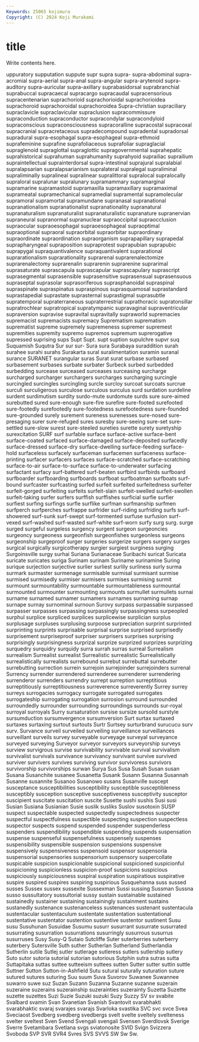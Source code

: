 ```yaml
---
Keywords: 25065 kojimura
Copyright: (C) 2024 Koji Murakami
---
```


# title

Write contents here.



uppuratory supputation suppute supr supra supra-
supra-abdominal supra-acromial supra-aerial supra-anal supra-angular supra-arytenoid supra-auditory supra-auricular supra-axillary suprabasidorsal
suprabranchial suprabuccal supracaecal supracargo supracaudal supracensorious supracentenarian suprachorioid suprachorioidal suprachorioidea
suprachoroid suprachoroidal suprachoroidea Supra-christian supraciliary supraclavicle supraclavicular supraclusion supracommissure supraconduction
supraconductor supracondylar supracondyloid supraconscious supraconsciousness supracoralline supracostal supracoxal supracranial supracretaceous
supradecompound supradental supradorsal supradural supra-esophagal supra-esophageal supra-ethmoid suprafeminine suprafine suprafoliaceous
suprafoliar supraglacial supraglenoid supraglottal supraglottic supragovernmental suprahepatic suprahistorical suprahuman suprahumanity
suprahyoid suprailiac suprailium supraintellectual suprainterdorsal supra-intestinal suprajural supralabial supralapsarian supralapsarianism
supralateral supralegal supraliminal supraliminally supralineal supralinear supralittoral supralocal supralocally supraloral
supralunar supralunary supramammary supramarginal supramarine supramastoid supramaxilla supramaxillary supramaximal suprameatal
supramechanical supramedial supramental supramolecular supramoral supramortal supramundane supranasal supranational supranationalism
supranationalist supranationality supranatural supranaturalism supranaturalist supranaturalistic supranature supranervian supraneural supranormal
supranuclear supraoccipital supraocclusion supraocular supraoesophagal supraoesophageal supraoptimal supraoptional supraoral supraorbital
supraorbitar supraordinary supraordinate supraordination supraorganism suprapapillary suprapedal suprapharyngeal supraposition supraprotest
suprapubian suprapubic suprapygal supraquantivalence supraquantivalent suprarational suprarationalism suprarationality suprarenal suprarenalectomize
suprarenalectomy suprarenalin suprarenin suprarenine suprarimal suprasaturate suprascapula suprascapular suprascapulary suprascript
suprasegmental suprasensible suprasensitive suprasensual suprasensuous supraseptal suprasolar suprasoriferous suprasphanoidal supraspinal
supraspinate supraspinatus supraspinous suprasquamosal suprastandard suprastapedial suprastate suprasternal suprastigmal suprasubtle
supratemporal supraterraneous supraterrestrial suprathoracic supratonsillar supratrochlear supratropical supratympanic supravaginal supraventricular
supraversion supravise supravital supravitally supraworld supremacies supremacist supremacists supremacy Suprematism
suprematism suprematist supreme supremely supremeness supremer supremest supremities supremity supremo
supremos supremum suprerogative supressed suprising sups Supt Supt. supt suption
supulchre supvr suq Suquamish Suqutra Sur sur sur- Sura sura
Surabaya suraddition surah surahee surahi surahs Surakarta sural suralimentation suramin
suranal surance SURANET surangular suras Surat surat surbase surbased surbasement
surbases surbate surbater Surbeck surbed surbedded surbedding surcease surceased surceases
surceasing surcharge surcharged surcharger surchargers surcharges surcharging surcingle surcingled surcingles
surcingling surcle surcloy surcoat surcoats surcrue surculi surculigerous surculose surculous
surculus surd surdation surdeline surdent surdimutism surdity surdo-mute surdomute surds
sure sure-aimed surebutted sured sure-enough sure-fire surefire sure-footed surefooted sure-footedly
surefootedly sure-footedness surefootedness sure-founded sure-grounded surely surement sureness surenesses sure-nosed
sure-presaging surer sure-refuged sures suresby sure-seeing sure-set sure-settled sure-slow surest
sure-steeled sureties surette surety suretyship surexcitation SURF surf surfable surface
surface-active surface-bent surface-coated surfaced surface-damaged surface-deposited surfacedly surface-dressed surface-dry surface-dwelling
surface-feeding surface-hold surfaceless surfacely surfaceman surfacemen surfaceness surface-printing surfacer surfacers
surfaces surface-scratched surface-scratching surface-to-air surface-to-surface surface-to-underwater surfacing surfactant surfacy surf-battered
surf-beaten surfbird surfbirds surfboard surfboarder surfboarding surfboards surfboat surfboatman surfboats
surf-bound surfcaster surfcasting surfed surfeit surfeited surfeitedness surfeiter surfeit-gorged surfeiting
surfeits surfeit-slain surfeit-swelled surfeit-swollen surfeit-taking surfer surfers surffish surffishes surficial
surfie surfier surfiest surfing surfings surfle surflike surfman surfmanship surfmen
surfperch surfperches surfrappe surfrider surf-riding surfriding surfs surf-showered surf-sunk surf-swept
surf-tormented surfuse surfusion surf-vexed surf-washed surf-wasted surf-white surf-worn surfy surg
surg. surge surged surgeful surgeless surgency surgent surgeon surgeoncies surgeoncy
surgeoness surgeonfish surgeonfishes surgeonless surgeons surgeonship surgeproof surger surgeries surgerize
surgers surgery surges surgical surgically surgicotherapy surgier surgiest surginess surging
Surgoinsville surgy surhai Suriana Surianaceae Suribachi suricat Suricata suricate suricates
suriga Surinam surinam Suriname surinamine Suring surique surjection surjective surlier
surliest surlily surliness surly surma surmark surmaster surmenage surmisable surmisal
surmisant surmise surmised surmisedly surmiser surmisers surmises surmising surmit surmount
surmountability surmountable surmountableness surmountal surmounted surmounter surmounting surmounts surmullet surmullets
surnai surname surnamed surnamer surnamers surnames surnaming surnap surnape surnay
surnominal surnoun Surovy surpass surpassable surpassed surpasser surpasses surpassing surpassingly
surpassingness surpeopled surphul surplice surpliced surplices surplicewise surplician surplus surplusage
surpluses surplusing surpoose surpreciation surprint surprinted surprinting surprints surprisable surprisal
surprise surprised surprisedly surprisement surpriseproof surpriser surprisers surprises surprising surprisingly
surprisingness surprizal surprize surprized surprizes surprizing surquedry surquidry surquidy surra
surrah surras surreal Surrealism surrealism Surrealist surrealist Surrealistic surrealistic Surrealistically
surrealistically surrealists surrebound surrebut surrebuttal surrebutter surrebutting surrection surrein surrejoin
surrejoinder surrejoinders surrenal Surrency surrender surrendered surrenderee surrenderer surrendering surrenderor
surrenders surrendry surrept surreption surreptitious surreptitiously surreptitiousness surreverence surreverently Surrey
surrey surreys surrogacies surrogacy surrogate surrogated surrogates surrogateship surrogating surrogation
surrosion surround surrounded surroundedly surrounder surrounding surroundings surrounds sur-royal surroyal
surroyals Surry sursaturation sursise sursize sursolid surstyle sursumduction sursumvergence sursumversion
Surt surtax surtaxed surtaxes surtaxing surtout surtouts Surtr Surtsey surturbrand
surucucu surv surv. Survance surveil surveiled surveiling surveillance surveillances surveillant
surveils survey surveyable surveyage surveyal surveyance surveyed surveying Surveyor surveyor
surveyors surveyorship surveys surview survigrous survise survivability survivable survival survivalism
survivalist survivals survivance survivancy survivant survive survived surviver survivers survives
surviving survivor survivoress survivors survivorship survivorships surwan Surya Sus Susa
Susah Susan susan Susana Susanchite susanee Susanetta Susank Susann Susanna
Susannah Susanne susannite Susanoo Susanowo susans Susanville suscept susceptance susceptibilities
susceptibility susceptible susceptibleness susceptibly susception susceptive susceptiveness susceptivity susceptor suscipient
suscitate suscitation suscite Susette sushi sushis Susi susi Susian Susiana
Susianian Susie suslik susliks Suslov susotoxin SUSP suspect suspectable suspected
suspectedly suspectedness suspecter suspectful suspectfulness suspectible suspecting suspection suspectless suspector
suspects suspend suspended suspender suspenderless suspenders suspendibility suspendible suspending suspends
suspensation suspense suspenseful suspensefulness suspensely suspenses suspensibility suspensible suspension suspensions
suspensive suspensively suspensiveness suspensoid suspensor suspensoria suspensorial suspensories suspensorium suspensory
suspercollate suspicable suspicion suspicionable suspicional suspicioned suspicionful suspicioning suspicionless suspicion-proof
suspicions suspicious suspiciously suspiciousness suspiral suspiration suspiratious suspirative suspire suspired
suspires suspiring suspirious Susquehanna suss sussed susses Sussex sussex sussexite
Sussexman Sussi sussing Sussman Sussna susso sussultatory sussultorial sussy sustain
sustainable sustained sustainedly sustainer sustaining sustainingly sustainment sustains sustanedly sustenance
sustenanceless sustenances sustenant sustentacula sustentacular sustentaculum sustentate sustentation sustentational sustentative
sustentator sustention sustentive sustentor sustinent Susu susu Susuhunan Susuidae Susumu
susurr susurrant susurrate susurrated susurrating susurration susurrations susurringly susurrous susurrus
susurruses Susy Susy-Q Sutaio Sutcliffe Suter suterberries suterberry suterbery Sutersville
Suth suther Sutherlan Sutherland Sutherlandia Sutherlin sutile Sutlej sutler sutlerage
sutleress sutlers sutlership sutlery Suto sutor sutoria sutorial sutorian sutorious
Sutphin sutra sutras sutta Suttapitaka suttas suttee sutteeism suttees sutten
Sutter sutter suttin suttle Suttner Sutton Sutton-in-Ashfield Sutu sutural suturally
suturation suture sutured sutures suturing Suu suum Suva Suvorov Suwanee
Suwannee suwarro suwe suz Suzan Suzann Suzanna Suzanne suzanne suzerain
suzeraine suzerains suzerainship suzerainties suzerainty Suzetta Suzette suzette suzettes Suzi
Suzie Suzuki suzuki Suzy Suzzy SV sv svabite Svalbard svamin
Svan Svanetian Svanish Svantovit svarabhakti svarabhaktic svaraj svarajes svarajs Svarloka
svastika SVC svc svce Svea Sveciaost Svedberg svedberg svedbergs svelt
svelte sveltely svelteness svelter sveltest Sven Svend Svengali svengali Svensen
Sverdlovsk Sverige Sverre Svetambara Svetlana svgs sviatonosite SVID Svign Svizzera
Svoboda SVP SVR SVR4 Svres SVS SVVS SW Sw Sw.
